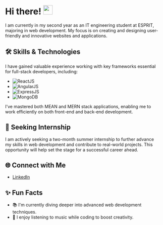 # Hi there! <img src="https://media.giphy.com/media/hvRJCLFzcasrR4ia7z/giphy.gif" width="30px">

I am currently in my second year as an IT engineering student at ESPRIT, majoring in web development. My focus is on creating and designing user-friendly and innovative websites and applications. 

## 🛠️ Skills & Technologies

I have gained valuable experience working with key frameworks essential for full-stack developers, including:
- ![ReactJS](https://img.shields.io/badge/-ReactJS-61DAFB?logo=react&logoColor=white)
- ![AngularJS](https://img.shields.io/badge/-AngularJS-DD0031?logo=angular&logoColor=white)
- ![ExpressJS](https://img.shields.io/badge/-ExpressJS-000000?logo=express&logoColor=white)
- ![MongoDB](https://img.shields.io/badge/-MongoDB-47A248?logo=mongodb&logoColor=white)

I've mastered both MEAN and MERN stack applications, enabling me to work efficiently on both front-end and back-end development.


## 🚀 Seeking Internship

I am actively seeking a two-month summer internship to further advance my skills in web development and contribute to real-world projects. This opportunity will help set the stage for a successful career ahead.

## 🌐 Connect with Me

- [LinkedIn]([(https://www.linkedin.com/in/samar-rebhi/)])


## ✨ Fun Facts

- 📚 I'm currently diving deeper into advanced web development techniques.
- 🎵 I enjoy listening to music while coding to boost creativity.
 
